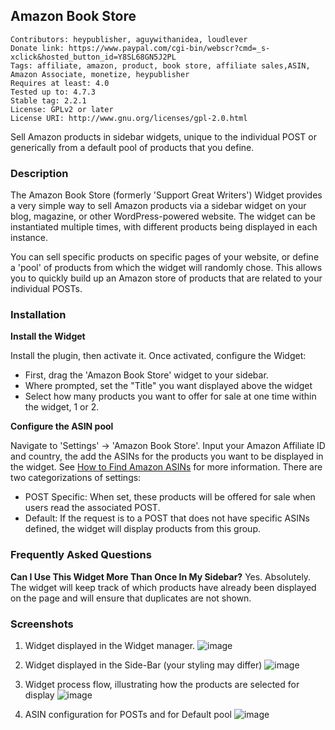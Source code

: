 ## Amazon Book Store

```
Contributors: heypublisher, aguywithanidea, loudlever
Donate link: https://www.paypal.com/cgi-bin/webscr?cmd=_s-xclick&hosted_button_id=Y8SL68GN5J2PL
Tags: affiliate, amazon, product, book store, affiliate sales,ASIN, Amazon Associate, monetize, heypublisher
Requires at least: 4.0
Tested up to: 4.7.3
Stable tag: 2.2.1
License: GPLv2 or later
License URI: http://www.gnu.org/licenses/gpl-2.0.html
```

Sell Amazon products in sidebar widgets, unique to the individual POST or generically from a default pool of products that you define.

### Description

The Amazon Book Store (formerly 'Support Great Writers') Widget provides a very simple way to sell Amazon products via a sidebar widget on your blog, magazine, or other WordPress-powered website.  The widget can be instantiated multiple times, with different products being displayed in each instance.  

You can sell specific products on specific pages of your website, or define a 'pool' of products from which the widget will randomly chose.  This allows you to quickly build up an Amazon store of products that are related to your individual POSTs.  

### Installation

**Install the Widget**

Install the plugin, then activate it.  Once activated, configure the Widget:

* First, drag the 'Amazon Book Store' widget to your sidebar.
* Where prompted, set the "Title" you want displayed above the widget
* Select how many products you want to offer for sale at one time within the widget, 1 or 2.

**Configure the ASIN pool**

Navigate to 'Settings' -> 'Amazon Book Store'.  Input your Amazon Affiliate ID and country, the add the ASINs for the products you want to be displayed in the widget.  See [How to Find Amazon ASINs](http://askville.amazon.com/find-Amazon-ASIN-product-details-page/AnswerViewer.do?requestId=11106037) for more information.  There are two categorizations of settings:

* POST Specific:  When set, these products will be offered for sale when users read the associated POST.
* Default: If the request is to a POST that does not have specific ASINs defined, the widget will display products from this group.

### Frequently Asked Questions

**Can I Use This Widget More Than Once In My Sidebar?**
Yes.  Absolutely.  The widget will keep track of which products have already been displayed on the page and will ensure that duplicates are not shown.

### Screenshots

1. Widget displayed in the Widget manager.
![image](https://github.com/aguywithanidea/amazon-book-store/blob/master/screenshot-1.jpg?raw=true)

2. Widget displayed in the Side-Bar (your styling may differ)
![image](https://github.com/aguywithanidea/amazon-book-store/blob/master/screenshot-2.jpg?raw=true)

3. Widget process flow, illustrating how the products are selected for display
![image](https://github.com/aguywithanidea/amazon-book-store/blob/master/screenshot-3.jpg?raw=true)

4. ASIN configuration for POSTs and for Default pool
![image](https://github.com/aguywithanidea/amazon-book-store/blob/master/screenshot-4.jpg?raw=true)
